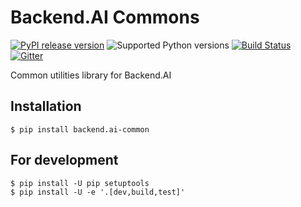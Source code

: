 Backend.AI Commons
==================

[![PyPI release version](https://badge.fury.io/py/backend.ai-common.svg)](https://pypi.org/project/backend.ai-common/)
![Supported Python versions](https://img.shields.io/pypi/pyversions/backend.ai-common.svg)
[![Build Status](https://travis-ci.com/lablup/backend.ai-common.svg?branch=master)](https://travis-ci.com/lablup/backend.ai-common)
[![Gitter](https://badges.gitter.im/lablup/backend.ai-common.svg)](https://gitter.im/lablup/backend.ai-common)

Common utilities library for Backend.AI


## Installation

```console
$ pip install backend.ai-common
```

## For development

```console
$ pip install -U pip setuptools
$ pip install -U -e '.[dev,build,test]'
```
